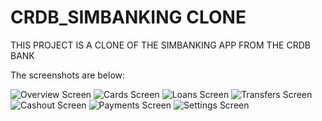# CRDB_SIMBANKING CLONE

THIS PROJECT IS A CLONE OF THE SIMBANKING APP FROM THE CRDB BANK

The screenshots are below:

![Overview Screen](screenshots/overviewScreen.png "Overview Screen")
![Cards Screen](screenshots/cardScreen.png "Cards Screen")
![Loans Screen](screenshots/loansScreen.png "Loans Screen")
![Transfers Screen](screenshots/transfers.png "Transfers Screen")
![Cashout Screen](screenshots/cashout.png "Cashout Screen")
![Payments Screen](screenshots/payments.png "Payments Screen")
![Settings Screen](screenshots/settings.png "Settings Screen")
